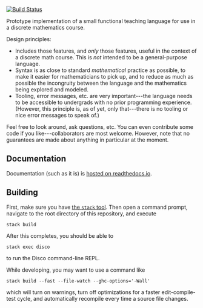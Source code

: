 [![Build Status](https://travis-ci.org/disco-lang/disco.svg?branch=master)](https://travis-ci.org/disco-lang/disco)

Prototype implementation of a small functional teaching language
for use in a discrete mathematics course.

Design principles:

* Includes those features, and *only* those features, useful in the
  context of a discrete math course. This is *not* intended to be a
  general-purpose language.
* Syntax is as close to standard *mathematical* practice as possible,
  to make it easier for mathematicians to pick up, and to reduce as
  much as possible the incongruity between the language and the
  mathematics being explored and modeled.
* Tooling, error messages, etc. are very important---the language
  needs to be accessible to undergrads with no prior programming
  experience. (However, this principle is, as of yet, only
  that---there is no tooling or nice error messages to speak of.)

Feel free to look around, ask questions, etc.  You can even contribute
some code if you like---collaborators are most welcome.  However, note
that no guarantees are made about anything in particular at the
moment.

Documentation
-------------

Documentation (such as it is) is [hosted on
readthedocs.io](http://disco-lang.readthedocs.io/en/latest/).

Building
--------

First, make sure you have
[the `stack` tool](https://docs.haskellstack.org/en/stable/README/).
Then open a command prompt, navigate to the root directory of this
repository, and execute

```
stack build
```

After this completes, you should be able to

```
stack exec disco
```

to run the Disco command-line REPL.

While developing, you may want to use a command like

```
stack build --fast --file-watch --ghc-options='-Wall'
```

which will turn on warnings, turn off optimizations for a faster
edit-compile-test cycle, and automatically recompile every time a
source file changes.
